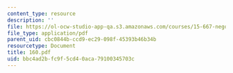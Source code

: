 ```yaml
---
content_type: resource
description: ''
file: https://ol-ocw-studio-app-qa.s3.amazonaws.com/courses/15-667-negotiation-and-conflict-management-spring-2001/bbc4ad2bfc9f5cd40aca79100345703c_160.pdf
file_type: application/pdf
parent_uid: cbc0844b-ccd9-ec29-098f-45393b46b34b
resourcetype: Document
title: 160.pdf
uid: bbc4ad2b-fc9f-5cd4-0aca-79100345703c
---
```

